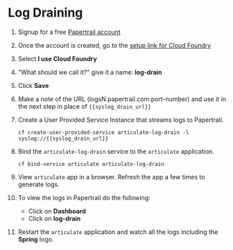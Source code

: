 # Log Draining

1. Signup for a free [Papertrail account](https://papertrailapp.com/)
2. Once the account is created, go to the [setup link for Cloud Foundry](papertrailapp.com/systems/new)
3. Select **I use Cloud Foundry**
4. "What should we call it?" give it a name: **log-drain**
5. Click **Save**
6. Make a note of the URL (logsN.papertrail.com:port-number) and use it in the next step in place of ```{{syslog_drain_url}}```
7. Create a User Provided Service Instance that streams logs to Papertrail.

    ```cf create-user-provided-service articulate-log-drain -l syslog://{{syslog_drain_url}}```
   
8. Bind the ```articulate-log-drain``` service to the ```articulate``` application.

    ```cf bind-service articulate articulate-log-drain```
 
9. View ```articulate``` app in a browser. Refresh the app a few times to generate logs.
10. To view the logs in Papertrail do the following:
    - Click on **Dashboard**
    - Click on **log-drain**
11. Restart the ```articulate``` application and watch all the logs including the **Spring** logo.    
